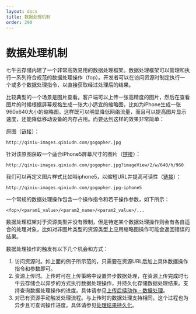 ```yaml
---
layout: docs
title: 数据处理机制
order: 290
---
```


<a name="fop-model"></a>
# 数据处理机制

七牛云存储内建了一个非常高效易用的数据处理框架。数据处理框架可以管理和执行一系列符合规范的数据处理操作（fop）。开发者可以在访问资源时制定执行一个或多个数据处理指令，以直接获取经过处理后的结果。

比较典型的一个场景是图片查看。客户端可以上传一张高精度的图片，然后在查看图片的时候根据屏幕规格生成一张大小适宜的缩略图，比如为iPhone生成一张960x640大小的缩略图。这样既可以明显降低网络流量，而且可以提高图片显示速度，还能降低移动设备的内存占用。而要达到这样的效果非常简单：

原图（[链接](http://qiniu-images.qiniudn.com/gogopher.jpg)）：

```
http://qiniu-images.qiniudn.com/gogopher.jpg
```
针对该原图获取一个适合iPhone5屏幕尺寸的图片（[链接](http://qiniu-images.qiniudn.com/gogopher.jpg?imageView/2/w/640/h/960)）：

```
http://qiniu-images.qiniudn.com/gogopher.jpg?imageView/2/w/640/h/960
```

我们可以再定义图片样式比如叫iphone5，以缩短URL并提高可读性（[链接](http://qiniu-images.qiniudn.com/gogopher.jpg-iphone5)）：
```
http://qiniu-images.qiniudn.com/gogopher.jpg-iphone5
```

一个常规的数据处理操作包含一个操作指令和若干操作参数，如下所示：

```
<fop>/<param1_value>/<param2_name>/<param2_value>/...
```

数据处理框架对于资源类型并没有限制，但是特定某个数据处理操作则会有各自适合的处理对象，比如对非图片类型的资源类型上应用缩略图操作可能会返回错误的结果。

数据处理操作的触发有以下几个机会和方式：

1. 访问资源时。如上面的例子所示范的，只需要在资源URL后加上具体数据操作指令和参数即可。
1. 资源上传时。上传时可在上传策略中设置异步数据处理，在资源上传完成时七牛云存储会以异步的方式执行数据处理操作，并持久化存储数据处理结果。支持查询数据处理操作的进度。具体请参见[上传后续动作 - 数据处理]()。
1. 对已有资源手动触发处理流程。与上传时的数据处理支持相同，这个过程也为异步且可查询操作进度。具体请参见[处理结果持久化](#fop-saveas)。
